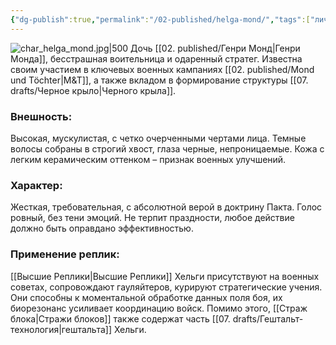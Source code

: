 ```yaml
---
{"dg-publish":true,"permalink":"/02-published/helga-mond/","tags":["личность"]}
---
```


![char_helga_mond.jpg|500](/img/user/09.%20files/char_helga_mond.jpg)
Дочь [[02. published/Генри Монд\|Генри Монда]], бесстрашная воительница и одаренный стратег. Известна своим участием в ключевых военных кампаниях [[02. published/Mond und Töchter\|M&T]], а также вкладом в формирование структуры [[07. drafts/Черное крыло\|Черного крыла]].

### Внешность: 
Высокая, мускулистая, с четко очерченными чертами лица. Темные волосы собраны в строгий хвост, глаза черные, непроницаемые. Кожа с легким керамическим оттенком – признак военных улучшений.

### Характер: 
Жесткая, требовательная, с абсолютной верой в доктрину Пакта. Голос ровный, без тени эмоций. Не терпит праздности, любое действие должно быть оправдано эффективностью.

### Применение реплик: 
[[Высшие Реплики\|Высшие Реплики]] Хельги присутствуют на военных советах, сопровождают гауляйтеров, курируют стратегические учения. Они способны к моментальной обработке данных поля боя, их биорезонанс усиливает координацию войск. Помимо этого, [[Страж блока\|Стражи блоков]] также содержат часть [[07. drafts/Гештальт-технология\|гештальта]] Хельги. 